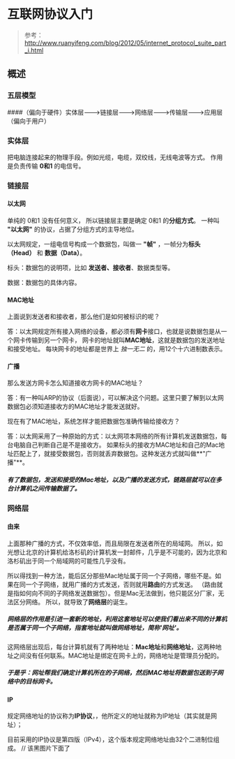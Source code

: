 # 互联网协议入门
> 参考：http://www.ruanyifeng.com/blog/2012/05/internet_protocol_suite_part_i.html
## 概述

### 五层模型
####（偏向于硬件）实体层--->链接层--->网络层--->传输层--->应用层（偏向于用户）

### 实体层
把电脑连接起来的物理手段。例如光缆，电缆，双绞线，无线电波等方式。
作用是负责传输 **0和1** 的电信号。

### 链接层
#### 以太网
单纯的 0和1 没有任何意义， 所以链接层主要是确定 0和1 的**分组方式**。
一种叫 **"以太网"** 的协议，占据了分组方式的主导地位。

以太网规定，一组电信号构成一个数据包，叫做一 **"帧"** ，一帧分为**标头（Head）** 和 **数据（Data）**。

标头：数据包的说明项，比如 **发送者、接收者**、数据类型等。

数据：数据包的具体内容。

#### MAC地址
上面说到发送者和接收者，那么他们是如何被标识的呢？
 
 答：以太网规定所有接入网络的设备，都必须有**网卡**接口，也就是说数据包是从一个网卡传输到另一个网卡，
 网卡的地址就叫**MAC地址**，这就是数据包的发送地址和接受地址。
 每块网卡的地址都是世界上 *独一无二* 的，用12个十六进制数表示。
 
 #### 广播
 那么发送方网卡怎么知道接收方网卡的MAC地址？
 
 答：有一种叫ARP的协议（后面说），可以解决这个问题。这里只要了解到以太网数据包必须知道接收方的MAC地址才能发送就好。
 
 现在有了MAC地址，系统怎样才能把数据包准确传输给接收方？
 
 答：以太网采用了一种原始的方式：以太网项本网络的所有计算机发送数据包，每台电脑自己判断自己是不是接收方。
 如果标头的接收方MAC地址和自己的Mac地址匹配上了，就接受数据包，否则就丢弃数据包。这种发送方式就叫做**"广播"**。
 
 ##### 有了数据包，发送和接受的Mac地址，以及广播的发送方式，链路层就可以在多台计算机之间传输数据了。
 
 ### 网络层
 #### 由来
上面那种广播的方式，不仅效率低，而且局限在发送者所在的局域网。
所以，如光想让北京的计算机给洛杉矶的计算机发一封邮件，几乎是不可能的，因为北京和洛杉矶出于同一个局域网的可能性几乎没有。

所以得找到一种方法，能后区分那些Mac地址属于同一个子网络，哪些不是。如果在同一个子网络，就用广播的方式发送，否则就用**路由**的方式发送。
（路由就是指如何向不同的子网络发送数据包）。但是Mac无法做到，他只能区分厂家，无法区分网络。
所以，就导致了**网络层**的诞生。
##### 网络层的作用是引进一套新的地址，利用这套地址可以使我们看出来不同的计算机是否属于同一个**子网络**，指套地址就叫做网络地址，简称'网址'。

 这网络层出现后，每台计算机就有了两种地址：**Mac地址**和**网络地址**，这两种地址之间没有任何联系。MAC地址是绑定在网卡上的，网络地址是管理员分配的。
 
 ##### 于是乎：网址帮我们确定计算机所在的子网络，然后MAC地址将数据包送到子网络中的目标网卡。
 
 #### IP
 规定网络地址的协议称为**IP协议**，，他所定义的地址就称为IP地址（其实就是网址）；
 
 目前采用的IP协议是第四版（IPv4），这个版本规定网络地址由32个二进制位组成。
  // 该黑图片下面了